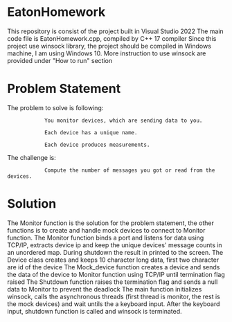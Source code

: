 # EatonHomework
This repository is consist of the project built in Visual Studio 2022
The main code file is EatonHomework.cpp, compiled by C++ 17 compiler
Since this project use winsock library, the project should be compiled in Windows machine, I am using Windows 10.
More instruction to use winsock are provided under "How to run" section

# Problem Statement
The problem to solve is following:

                You monitor devices, which are sending data to you.

                Each device has a unique name.

                Each device produces measurements.

 

The challenge is:

                Compute the number of messages you got or read from the devices.

# Solution
The Monitor function is the solution for the problem statement, the other functions is to create and handle mock devices to connect to Monitor function. The Monitor function binds a port and listens for data using TCP/IP, extracts device ip and keep the unique devices' message counts in an unordered map. During shutdown the result in printed to the screen.
The Device class creates and keeps 10 character long data, first two character are id of the device
The Mock_device function creates a device and sends the data of the device to Monitor function using TCP/IP until termination flag raised
The Shutdown function raises the termination flag and sends a null data to Monitor to prevent the deadlock
The main function initializes winsock, calls the asynchronous threads (first thread is monitor, the rest is the mock devices) and wait untils the a keyboard input. After the keyboard input, shutdown function is called and winsock is terminated.
